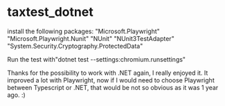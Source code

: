 # taxtest_dotnet

install the following packages:
"Microsoft.Playwright"
"Microsoft.Playwright.Nunit"
"NUnit"
"NUnit3TestAdapter"
"System.Security.Cryptography.ProtectedData"

Run the test with"dotnet test --settings:chromium.runsettings"

Thanks for the possibility to work with .NET again, I really enjoyed it. It improved a lot with Playwright, now if I would need to choose Playwright between Typescript or .NET, that would be not so obvious as it was 1 year ago. :)
